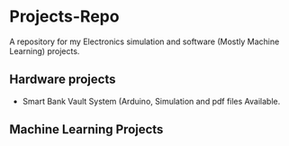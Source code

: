 # Projects-Repo
A repository for my Electronics simulation and software (Mostly Machine Learning) projects.

## Hardware projects 
* Smart Bank Vault System (Arduino, Simulation and pdf files Available.

## Machine Learning Projects 


